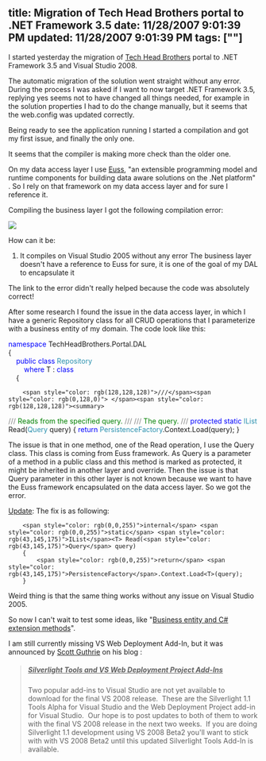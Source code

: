 title: Migration of Tech Head Brothers portal to .NET Framework 3.5
date: 11/28/2007 9:01:39 PM
updated: 11/28/2007 9:01:39 PM
tags: [""]
---
I started yesterday the migration of [Tech Head Brothers](http://www.techheadbrothers.com/) portal to .NET Framework 3.5 and Visual Studio 2008.

The automatic migration of the solution went straight without any error. During the process I was asked if I want to now target .NET Framework 3.5, replying yes seems not to have changed all things needed, for example in the solution properties I had to do the change manually, but it seems that the web.config was updated correctly.

Being ready to see the application running I started a compilation and got my first issue, and finally the only one.

It seems that the compiler is making more check than the older one. 

On my data access layer I use [Euss](http://euss.evaluant.com/), "an extensible programming model and runtime components for building data aware solutions on the .Net platform" . So I rely on that framework on my data access layer and for sure I reference it.

Compiling the business layer I got the following compilation error:

![](http://farm3.static.flickr.com/2162/2070512203_85b8bbec0d_o.jpg) 

How can it be:

1.  It compiles on Visual Studio 2005 without any error  The business layer doesn't have a reference to Euss for sure, it is one of the goal of my DAL to encapsulate it 

The link to the error didn't really helped because the code was absolutely correct!

After some research I found the issue in the data access layer, in which I have a generic Repository class for all CRUD operations that I parameterize with a business entity of my domain. The code look like this: 

<span style="color: rgb(0,0,255)">namespace</span> TechHeadBrothers.Portal.DAL  
{  
    <span style="color: rgb(0,0,255)">public</span> <span style="color: rgb(0,0,255)">class</span> <span style="color: rgb(43,145,175)">Repository</span><T>  
        <span style="color: rgb(0,0,255)">where</span> T : <span style="color: rgb(0,0,255)">class  
</span>    {  

        <span style="color: rgb(128,128,128)">///</span><span style="color: rgb(0,128,0)"> </span><span style="color: rgb(128,128,128)"><summary>
</span>        <span style="color: rgb(128,128,128)">///</span><span style="color: rgb(0,128,0)"> Reads from the specified query.
</span>        <span style="color: rgb(128,128,128)">///</span><span style="color: rgb(0,128,0)"> </span><span style="color: rgb(128,128,128)"></summary>
</span>        <span style="color: rgb(128,128,128)">///</span><span style="color: rgb(0,128,0)"> </span><span style="color: rgb(128,128,128)"><param name="query"></span><span style="color: rgb(0,128,0)">The query.</span><span style="color: rgb(128,128,128)"></param>
</span>        <span style="color: rgb(128,128,128)">///</span><span style="color: rgb(0,128,0)"> </span><span style="color: rgb(128,128,128)"><returns></returns>
</span>        <span style="color: rgb(0,0,255)">protected</span> <span style="color: rgb(0,0,255)">static</span> <span style="color: rgb(43,145,175)">IList</span><T> Read(<span style="color: rgb(43,145,175)">Query</span> query)
        {
            <span style="color: rgb(0,0,255)">return</span> <span style="color: rgb(43,145,175)">PersistenceFactory</span>.Context.Load<T>(query);
        }
[](http://11011.net/software/vspaste)


The issue is that in one method, one of the Read operation, I use the Query class. This class is coming from Euss framework. As Query is a parameter of a method in a public class and this method is marked as protected, it might be inherited in another layer and override. Then the issue is that Query parameter in this other layer is not known because we want to have the Euss framework encapsulated on the data access layer. So we got the error.

<u>Update</u>: The fix is as following:

        <span style="color: rgb(0,0,255)">internal</span> <span style="color: rgb(0,0,255)">static</span> <span style="color: rgb(43,145,175)">IList</span><T> Read(<span style="color: rgb(43,145,175)">Query</span> query)
        {
            <span style="color: rgb(0,0,255)">return</span> <span style="color: rgb(43,145,175)">PersistenceFactory</span>.Context.Load<T>(query);
        }

Weird thing is that the same thing works without any issue on Visual Studio 2005.

So now I can't wait to test some ideas, like "[Business entity and C# extension methods](http://weblogs.asp.net/lkempe/archive/2007/10/31/business-entity-and-c-extension-methods.aspx)".

I am still currently missing VS Web Deployment Add-In, but it was announced by [Scott Guthrie](http://weblogs.asp.net/scottgu/default.aspx) on his blog :

> ##### <u>Silverlight Tools and VS Web Deployment Project Add-Ins</u>
> 
> Two popular add-ins to Visual Studio are not yet available to download for the final VS 2008 release.  These are the Silverlight 1.1 Tools Alpha for Visual Studio and the Web Deployment Project add-in for Visual Studio.  Our hope is to post updates to both of them to work with the final VS 2008 release in the next two weeks.  If you are doing Silverlight 1.1 development using VS 2008 Beta2 you'll want to stick with with VS 2008 Beta2 until this updated Silverlight Tools Add-In is available. 

